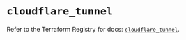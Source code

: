 # `cloudflare_tunnel`

Refer to the Terraform Registry for docs: [`cloudflare_tunnel`](https://registry.terraform.io/providers/cloudflare/cloudflare/4.41.0/docs/resources/tunnel).
